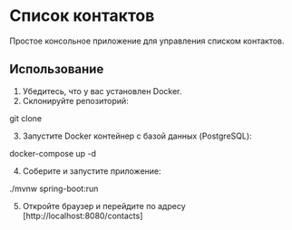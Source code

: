 # Список контактов

Простое консольное приложение для управления списком контактов.

## Использование

1. Убедитесь, что у вас установлен Docker.
2. Склонируйте репозиторий:

git clone 

3. Запустите Docker контейнер с базой данных (PostgreSQL):

docker-compose up -d

4. Соберите и запустите приложение:

./mvnw spring-boot:run

5. Откройте браузер и перейдите по адресу [http://localhost:8080/contacts]

